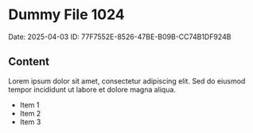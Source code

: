 # Dummy File 1024

Date: 2025-04-03
ID: 77F7552E-8526-47BE-B09B-CC74B1DF924B

## Content

Lorem ipsum dolor sit amet, consectetur adipiscing elit.
Sed do eiusmod tempor incididunt ut labore et dolore magna aliqua.

* Item 1
* Item 2
* Item 3
